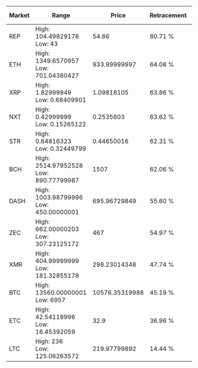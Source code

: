 | Market | Range | Price| Retracement | Doubles to 50% |
| --- | --- | --- | --- | --- |
| REP | High: 104.49829178<br />Low: 43 | 54.86 | 80.71 % | 1.34 |
| ETH | High: 1349.6570957<br />Low: 701.04380427 | 933.99999997 | 64.08 % | 1.10 |
| XRP | High: 1.82999949<br />Low: 0.68409901 | 1.09818105 | 63.86 % | 1.14 |
| NXT | High: 0.42999999<br />Low: 0.15265122 | 0.2535603 | 63.62 % | 1.15 |
| STR | High: 0.64816323<br />Low: 0.32449799 | 0.44650016 | 62.31 % | 1.09 |
| BCH | High: 2514.97952528<br />Low: 890.77799987 | 1507 | 62.06 % | 1.13 |
| DASH | High: 1003.98799996<br />Low: 450.00000001 | 695.96729849 | 55.60 % | 1.04 |
| ZEC | High: 662.00000203<br />Low: 307.23125172 | 467 | 54.97 % | 1.04 |
| XMR | High: 404.99999999<br />Low: 181.32855178 | 298.23014348 | 47.74 % | 0.00 |
| BTC | High: 13560.00000001<br />Low: 6957 | 10576.35319988 | 45.19 % | 0.00 |
| ETC | High: 42.54119996<br />Low: 16.45392059 | 32.9 | 36.96 % | 0.00 |
| LTC | High: 236<br />Low: 125.06263572 | 219.97799892 | 14.44 % | 0.00 |
